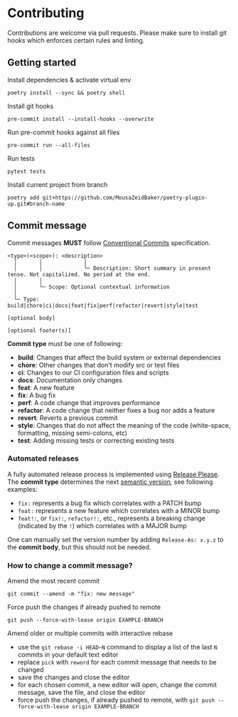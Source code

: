 # Contributing

Contributions are welcome via pull requests. Please make sure to install git
hooks which enforces certain rules and linting.

## Getting started

Install dependencies & activate virtual env

```shell
poetry install --sync && poetry shell
```

Install git hooks

```shell
pre-commit install --install-hooks --overwrite
```

Run pre-commit hooks against all files

```shell
pre-commit run --all-files
```

Run tests

```shell
pytest tests
```

Install current project from branch

```shell
poetry add git+https://github.com/MousaZeidBaker/poetry-plugin-up.git#branch-name
```

## Commit message

Commit messages **MUST** follow [Conventional
Commits](https://www.conventionalcommits.org/) specification.

```
<type>(<scope>): <description>
  │       │             │
  │       │             └─ Description: Short summary in present tense. Not capitalized. No period at the end.
  │       │
  │       └─ Scope: Optional contextual information
  │
  └─ Type: build|chore|ci|docs|feat|fix|perf|refactor|revert|style|test

[optional body]

[optional footer(s)]
```

**Commit type** must be one of following:

- **build**: Changes that affect the build system or external dependencies
- **chore**: Other changes that don't modify src or test files
- **ci**: Changes to our CI configuration files and scripts
- **docs**: Documentation only changes
- **feat**: A new feature
- **fix**: A bug fix
- **perf**: A code change that improves performance
- **refactor**: A code change that neither fixes a bug nor adds a feature
- **revert**: Reverts a previous commit
- **style**: Changes that do not affect the meaning of the code (white-space,
  formatting, missing semi-colons, etc)
- **test**: Adding missing tests or correcting existing tests

### Automated releases

A fully automated release process is implemented using [Release
Please](https://github.com/googleapis/release-please). The **commit type**
determines the next [semantic version](https://semver.org/), see following
examples:

- `fix:` represents a bug fix which correlates with a PATCH bump
- `feat:` represents a new feature which correlates with a MINOR bump
- `feat!:`, or `fix!:`, `refactor!:`, etc., represents a breaking change
  (indicated by the `!`) which correlates with a MAJOR bump

One can manually set the version number by adding `Release-As: x.y.z` to the
**commit body**, but this should not be needed.

### How to change a commit message?

Amend the most recent commit

```shell
git commit --amend -m "fix: new message"
```

Force push the changes if already pushed to remote

```shell
git push --force-with-lease origin EXAMPLE-BRANCH
```

Amend older or multiple commits with interactive rebase

- use the `git rebase -i HEAD~N` command to display a list of the last `N`
  commits in your default text editor
- replace `pick` with `reword` for each commit message that needs to be changed
- save the changes and close the editor
- for each chosen commit, a new editor will open, change the commit message,
  save the file, and close the editor
- force push the changes, if already pushed to remote, with `git push
--force-with-lease origin EXAMPLE-BRANCH`
